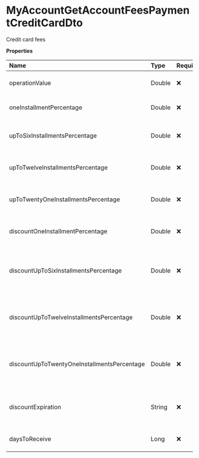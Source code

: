 # MyAccountGetAccountFeesPaymentCreditCardDto

Credit card fees

**Properties**

| Name                                        | Type   | Required | Description                                                    |
| :------------------------------------------ | :----- | :------- | :------------------------------------------------------------- |
| operationValue                              | Double | ❌       | Operating fee per charge                                       |
| oneInstallmentPercentage                    | Double | ❌       | Spot percentage rate                                           |
| upToSixInstallmentsPercentage               | Double | ❌       | Percentage rate for 2 to 6 installments                        |
| upToTwelveInstallmentsPercentage            | Double | ❌       | Percentage rate for 7 to 12 installments                       |
| upToTwentyOneInstallmentsPercentage         | Double | ❌       | Percentage rate for 13 to 21 installments                      |
| discountOneInstallmentPercentage            | Double | ❌       | Promotional cash percentage rate (If any)                      |
| discountUpToSixInstallmentsPercentage       | Double | ❌       | Percentage rate for 2 to 6 promotional installments (If any)   |
| discountUpToTwelveInstallmentsPercentage    | Double | ❌       | Percentage rate for 7 to 12 promotional installments (If any)  |
| discountUpToTwentyOneInstallmentsPercentage | Double | ❌       | Percentage rate for 13 to 21 promotional installments (if any) |
| discountExpiration                          | String | ❌       | Promotional fee expiration date (If any)                       |
| daysToReceive                               | Long   | ❌       | Days to receive billing                                        |

<!-- This file was generated by liblab | https://liblab.com/ -->
